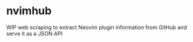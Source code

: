 # nvimhub
WIP
web scraping to extract Neovim plugin information from GitHub and serve it as a JSON API

